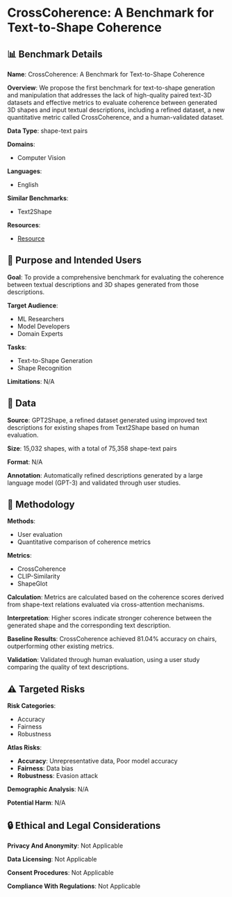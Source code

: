 # CrossCoherence: A Benchmark for Text-to-Shape Coherence

## 📊 Benchmark Details

**Name**: CrossCoherence: A Benchmark for Text-to-Shape Coherence

**Overview**: We propose the first benchmark for text-to-shape generation and manipulation that addresses the lack of high-quality paired text-3D datasets and effective metrics to evaluate coherence between generated 3D shapes and input textual descriptions, including a refined dataset, a new quantitative metric called CrossCoherence, and a human-validated dataset.

**Data Type**: shape-text pairs

**Domains**:
- Computer Vision

**Languages**:
- English

**Similar Benchmarks**:
- Text2Shape

**Resources**:
- [Resource](https://cvlab-unibo.github.io/CrossCoherence-Web/)

## 🎯 Purpose and Intended Users

**Goal**: To provide a comprehensive benchmark for evaluating the coherence between textual descriptions and 3D shapes generated from those descriptions.

**Target Audience**:
- ML Researchers
- Model Developers
- Domain Experts

**Tasks**:
- Text-to-Shape Generation
- Shape Recognition

**Limitations**: N/A

## 💾 Data

**Source**: GPT2Shape, a refined dataset generated using improved text descriptions for existing shapes from Text2Shape based on human evaluation.

**Size**: 15,032 shapes, with a total of 75,358 shape-text pairs

**Format**: N/A

**Annotation**: Automatically refined descriptions generated by a large language model (GPT-3) and validated through user studies.

## 🔬 Methodology

**Methods**:
- User evaluation
- Quantitative comparison of coherence metrics

**Metrics**:
- CrossCoherence
- CLIP-Similarity
- ShapeGlot

**Calculation**: Metrics are calculated based on the coherence scores derived from shape-text relations evaluated via cross-attention mechanisms.

**Interpretation**: Higher scores indicate stronger coherence between the generated shape and the corresponding text description.

**Baseline Results**: CrossCoherence achieved 81.04% accuracy on chairs, outperforming other existing metrics.

**Validation**: Validated through human evaluation, using a user study comparing the quality of text descriptions.

## ⚠️ Targeted Risks

**Risk Categories**:
- Accuracy
- Fairness
- Robustness

**Atlas Risks**:
- **Accuracy**: Unrepresentative data, Poor model accuracy
- **Fairness**: Data bias
- **Robustness**: Evasion attack

**Demographic Analysis**: N/A

**Potential Harm**: N/A

## 🔒 Ethical and Legal Considerations

**Privacy And Anonymity**: Not Applicable

**Data Licensing**: Not Applicable

**Consent Procedures**: Not Applicable

**Compliance With Regulations**: Not Applicable
